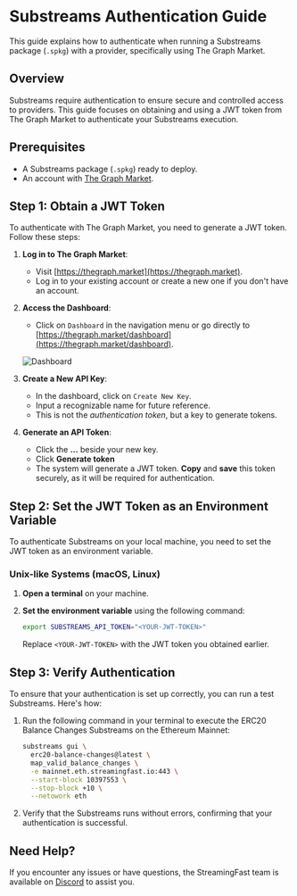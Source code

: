 # Substreams Authentication Guide

This guide explains how to authenticate when running a Substreams package (`.spkg`) with a provider, specifically using The Graph Market.

## Overview

Substreams require authentication to ensure secure and controlled access to providers. This guide focuses on obtaining and using a JWT token from The Graph Market to authenticate your Substreams execution.

## Prerequisites

- A Substreams package (`.spkg`) ready to deploy.
- An account with [The Graph Market](https://thegraph.market).

## Step 1: Obtain a JWT Token

To authenticate with The Graph Market, you need to generate a JWT token. Follow these steps:

1. **Log in to The Graph Market**: 
   - Visit [https://thegraph.market](https://thegraph.market).
   - Log in to your existing account or create a new one if you don't have an account.

2. **Access the Dashboard**: 
   - Click on `Dashboard` in the navigation menu or go directly to [https://thegraph.market/dashboard](https://thegraph.market/dashboard).

   ![Dashboard](../../.gitbook/assets/intro/thegraphmarket.png)

3. **Create a New API Key**:
   - In the dashboard, click on `Create New Key`.
   - Input a recognizable name for future reference.
   - This is not the _authentication token_, but a key to generate tokens.

4. **Generate an API Token**:
   - Click the **...** beside your new key.
   - Click **Generate token**
   - The system will generate a JWT token. **Copy** and **save** this token securely, as it will be required for authentication.

## Step 2: Set the JWT Token as an Environment Variable

To authenticate Substreams on your local machine, you need to set the JWT token as an environment variable.

### Unix-like Systems (macOS, Linux)

1. **Open a terminal** on your machine.

2. **Set the environment variable** using the following command:

   ```bash
   export SUBSTREAMS_API_TOKEN="<YOUR-JWT-TOKEN>"
   ```

   Replace `<YOUR-JWT-TOKEN>` with the JWT token you obtained earlier.

## Step 3: Verify Authentication

To ensure that your authentication is set up correctly, you can run a test Substreams. Here's how:

1. Run the following command in your terminal to execute the ERC20 Balance Changes Substreams on the Ethereum Mainnet:

   ```bash
   substreams gui \
     erc20-balance-changes@latest \
     map_valid_balance_changes \
     -e mainnet.eth.streamingfast.io:443 \
     --start-block 10397553 \
     --stop-block +10 \
     --netowork eth
   ```

2. Verify that the Substreams runs without errors, confirming that your authentication is successful.

## Need Help?

If you encounter any issues or have questions, the StreamingFast team is available on [Discord](https://discord.gg/jZwqxJAvRs) to assist you.
